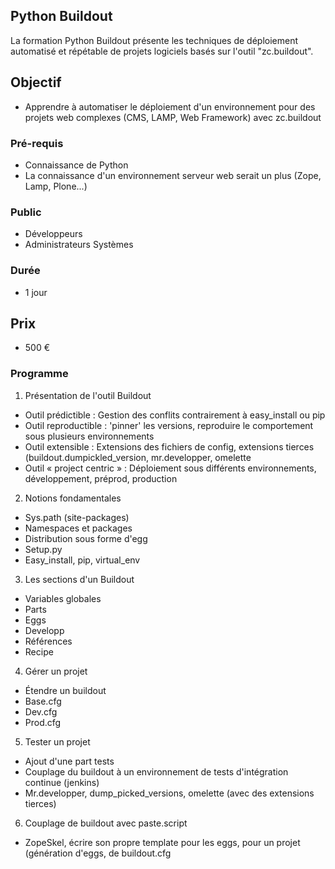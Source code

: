 ## Python Buildout

La formation Python Buildout présente les techniques de déploiement automatisé et répétable de projets logiciels basés sur l'outil "zc.buildout".

## Objectif
   * Apprendre à automatiser le déploiement d'un environnement pour des projets web complexes (CMS, LAMP, Web Framework) avec zc.buildout

### Pré-requis
   * Connaissance de Python
   * La connaissance d'un environnement serveur web serait un plus (Zope, Lamp, Plone...)

### Public
  * Développeurs
  * Administrateurs Systèmes

### Durée
* 1 jour

## Prix
* 500 €

### Programme
1. Présentation de l'outil Buildout
  * Outil prédictible : Gestion des conflits contrairement à easy_install ou pip
  * Outil reproductible : 'pinner' les versions, reproduire le comportement sous plusieurs environnements
  * Outil extensible : Extensions des fichiers de config, extensions tierces (buildout.dumpickled_version, mr.developper, omelette
  * Outil « project centric » : Déploiement sous différents environnements, développement, préprod, production
2. Notions fondamentales
  * Sys.path (site-packages)
  * Namespaces et packages
  * Distribution sous forme d'egg
  * Setup.py
  * Easy_install, pip, virtual_env
3. Les sections d'un Buildout
  * Variables globales
  * Parts
  * Eggs
  * Developp
  * Références
  * Recipe
4. Gérer un projet
  * Étendre un buildout
  * Base.cfg
  * Dev.cfg
  * Prod.cfg
5. Tester un projet
  * Ajout d'une part tests
  * Couplage du buildout à un environnement de tests d'intégration continue (jenkins)
  * Mr.developper, dump_picked_versions, omelette (avec des extensions tierces)
6. Couplage de buildout avec paste.script
  * ZopeSkel, écrire son propre template pour les eggs, pour un projet (génération d'eggs, de buildout.cfg
